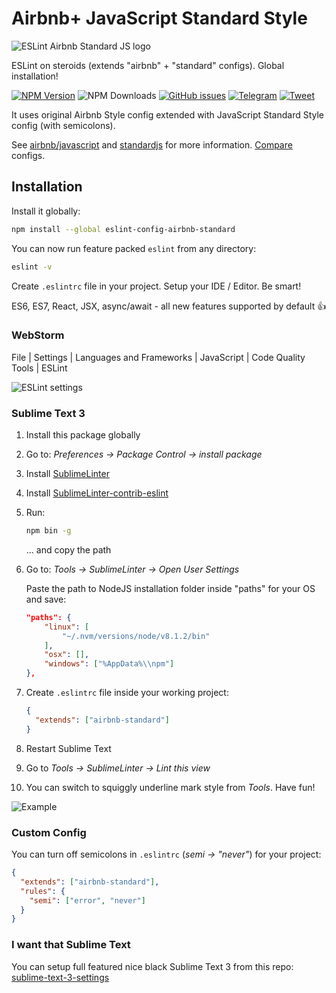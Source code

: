# Airbnb+ JavaScript Standard Style

![ESLint Airbnb Standard JS logo](http://i.imgur.com/A2XaNqc.png)

ESLint on steroids (extends "airbnb" + "standard" configs). Global installation!

[![NPM Version][npm-image]][npm-url] ![NPM Downloads][downloads-image] [![GitHub issues][issues-image]][issues-url] [![Telegram][telegram-image]][telegram-url] [![Tweet][twitter-image]][twitter-url]

[npm-image]: https://img.shields.io/npm/v/eslint-config-airbnb-standard.svg
[npm-url]: https://www.npmjs.com/package/eslint-config-airbnb-standard
[downloads-image]: https://img.shields.io/npm/dw/eslint-config-airbnb-standard.svg
[deps-image]: https://david-dm.org/doasync/eslint-config-airbnb-standard.svg
[issues-image]: https://img.shields.io/github/issues/doasync/eslint-config-airbnb-standard.svg
[issues-url]: https://github.com/doasync/eslint-config-airbnb-standard/issues
[license-image]: https://img.shields.io/badge/license-MIT-blue.svg
[license-url]: https://raw.githubusercontent.com/doasync/eslint-config-airbnb-standard/master/LICENSE
[twitter-image]: http://i.imgur.com/VYWV3yd.png
[twitter-url]: https://twitter.com/intent/tweet?text=ESLint%20on%20steroids%20with%20Airbnb%2B%20Standard%20JS%20styles%20(%2B%20Sublime%20Text%203%20setup):&url=https://codeburst.io/eslint-with-airbnb-standard-js-sublime-text-965a1db58793
[telegram-image]: http://i.imgur.com/WANXk3d.png
[telegram-url]: https://t.me/doasync

It uses original Airbnb Style config extended with JavaScript Standard Style config (with semicolons).

See [airbnb/javascript] and [standardjs] for more information. [Compare] configs.

[airbnb/javascript]: https://github.com/airbnb/javascript
[standardjs]: https://standardjs.com/
[Compare]: https://npmcompare.com/compare/eslint-config-airbnb,standard

## Installation

Install it globally:

```bash
npm install --global eslint-config-airbnb-standard
```

You can now run feature packed `eslint` from any directory:

```bash
eslint -v
```

Create `.eslintrc` file in your project. Setup your IDE / Editor. Be smart!

ES6, ES7, React, JSX, async/await - all new features supported by default 👍

### WebStorm

File | Settings | Languages and Frameworks | JavaScript | Code Quality Tools | ESLint

![ESLint settings](http://i.imgur.com/ZznYeJU.png)

### Sublime Text 3

1. Install this package globally

2. Go to: *Preferences -> Package Control -> install package*

3. Install [SublimeLinter](https://packagecontrol.io/packages/SublimeLinter)

4. Install [SublimeLinter-contrib-eslint](https://packagecontrol.io/packages/SublimeLinter-contrib-eslint)

5. Run:
    ```bash
    npm bin -g
    ```
    ... and copy the path
6. Go to: *Tools -> SublimeLinter -> Open User Settings*

   Paste the path to NodeJS installation folder inside "paths" for your OS and save:
    ```json
    "paths": {
        "linux": [
            "~/.nvm/versions/node/v8.1.2/bin"
        ],
        "osx": [],
        "windows": ["%AppData%\\npm"]
    },
    ```
7. Create `.eslintrc` file inside your working project:
    ```json
    {
      "extends": ["airbnb-standard"]
    }
    ```

8. Restart Sublime Text

9. Go to *Tools -> SublimeLinter -> Lint this view*

10. You can switch to squiggly underline mark style from *Tools*. Have fun!

![Example](http://i.imgur.com/3nzwkdK.png?1)

### Custom Config

You can turn off semicolons in `.eslintrc` (*semi -> "never"*) for your project:

```json
{
  "extends": ["airbnb-standard"],
  "rules": {
    "semi": ["error", "never"]
  }
}
```

### I want that Sublime Text

You can setup full featured nice black Sublime Text 3 from this repo: [sublime-text-3-settings](https://github.com/doasync/sublime-text-3-settings)

